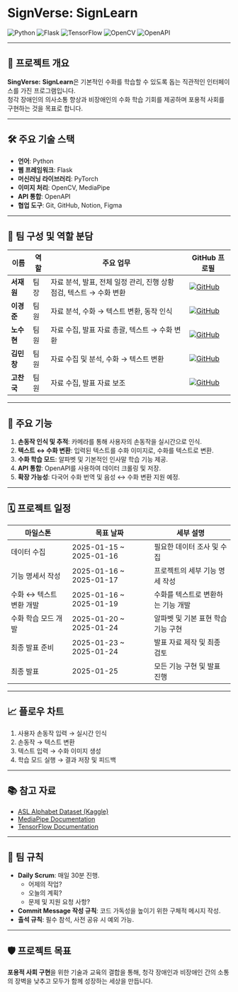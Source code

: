 # SignVerse: SignLearn

![Python](https://img.shields.io/badge/Python-3.9+-blue?logo=python)
![Flask](https://img.shields.io/badge/Flask-2.0+-lightgrey?logo=flask)
![TensorFlow](https://img.shields.io/badge/TensorFlow-2.0+-orange?logo=tensorflow)
![OpenCV](https://img.shields.io/badge/OpenCV-4.5+-green?logo=opencv)
![OpenAPI](https://img.shields.io/badge/OpenAPI-3.0+-teal?logo=openapiinitiative)

---

## 📌 프로젝트 개요
**SingVerse:** **SignLearn**은 기본적인 수화를 학습할 수 있도록 돕는 직관적인 인터페이스를 가진 프로그램입니다.  
청각 장애인의 의사소통 향상과 비장애인의 수화 학습 기회를 제공하며 포용적 사회를 구현하는 것을 목표로 합니다.

---

## 🛠️ 주요 기술 스택
- **언어**: Python
- **웹 프레임워크**: Flask
- **머신러닝 라이브러리**: PyTorch
- **이미지 처리**: OpenCV, MediaPipe
- **API 통합**: OpenAPI
- **협업 도구**: Git, GitHub, Notion, Figma

---

## 👥 팀 구성 및 역할 분담
| 이름       | 역할       | 주요 업무                                                 | GitHub 프로필                     |
|------------|------------|---------------------------------------------------------|-----------------------------------|
| **서재원** | 팀장        | 자료 분석, 발표, 전체 일정 관리, 진행 상황 점검, 텍스트 → 수화 변환 | [![GitHub](https://img.shields.io/badge/GitHub-Profile-black?logo=github)](https://github.com/wonjae11) |
| **이경준** | 팀원        | 자료 분석, 수화 → 텍스트 변환, 동작 인식                  | [![GitHub](https://img.shields.io/badge/GitHub-Profile-black?logo=github)](https://github.com/KYEONGJUN-LEE) |
| **노수현** | 팀원        | 자료 수집, 발표 자료 총괄, 텍스트 → 수화 변환              | [![GitHub](https://img.shields.io/badge/GitHub-Profile-black?logo=github)](https://github.com/hhhhhhyun) |
| **김민창** | 팀원        | 자료 수집 및 분석, 수화 → 텍스트 변환                    | [![GitHub](https://img.shields.io/badge/GitHub-Profile-black?logo=github)](https://github.com/minchang3680) |
| **고찬국** | 팀원        | 자료 수집, 발표 자료 보조                                | [![GitHub](https://img.shields.io/badge/GitHub-Profile-black?logo=github)](https://github.com/ChankookKo) |

---

## 🚀 주요 기능
1. **손동작 인식 및 추적**: 카메라를 통해 사용자의 손동작을 실시간으로 인식.
2. **텍스트 ↔ 수화 변환**: 입력된 텍스트를 수화 이미지로, 수화를 텍스트로 변환.
3. **수화 학습 모드**: 알파벳 및 기본적인 인사말 학습 기능 제공.
4. **API 통합**: OpenAPI를 사용하여 데이터 크롤링 및 저장.
5. **확장 가능성**: 다국어 수화 번역 및 음성 ↔ 수화 변환 지원 예정.

---

## 🗓️ 프로젝트 일정
| 마일스톤             | 목표 날짜                | 세부 설명                                     |
|----------------------|-------------------------|---------------------------------------------|
| 데이터 수집          | 2025-01-15 ~ 2025-01-16 | 필요한 데이터 조사 및 수집                   |
| 기능 명세서 작성      | 2025-01-16 ~ 2025-01-17 | 프로젝트의 세부 기능 명세 작성               |
| 수화 ↔ 텍스트 변환 개발 | 2025-01-16 ~ 2025-01-19 | 수화를 텍스트로 변환하는 기능 개발            |
| 수화 학습 모드 개발   | 2025-01-20 ~ 2025-01-24 | 알파벳 및 기본 표현 학습 기능 구현            |
| 최종 발표 준비        | 2025-01-23 ~ 2025-01-24 | 발표 자료 제작 및 최종 검토                  |
| 최종 발표            | 2025-01-25              | 모든 기능 구현 및 발표 진행                  |

---

## 📈 플로우 차트
1. 사용자 손동작 입력 → 실시간 인식
2. 손동작 → 텍스트 변환
3. 텍스트 입력 → 수화 이미지 생성
4. 학습 모드 실행 → 결과 저장 및 피드백

---

## 📚 참고 자료
- [ASL Alphabet Dataset (Kaggle)](https://www.kaggle.com/datasets)
- [MediaPipe Documentation](https://mediapipe.dev/)
- [TensorFlow Documentation](https://www.tensorflow.org/)

---

## 🔧 팀 규칙
- **Daily Scrum**: 매일 30분 진행.
  - 어제의 작업?
  - 오늘의 계획?
  - 문제 및 지원 요청 사항?
- **Commit Message 작성 규칙**: 코드 가독성을 높이기 위한 구체적 메시지 작성.
- **출석 규칙**: 필수 참석, 사전 공유 시 예외 가능.

---

## 🛡️ 프로젝트 목표
**포용적 사회 구현**을 위한 기술과 교육의 결합을 통해, 청각 장애인과 비장애인 간의 소통의 장벽을 낮추고 모두가 함께 성장하는 세상을 만듭니다.

